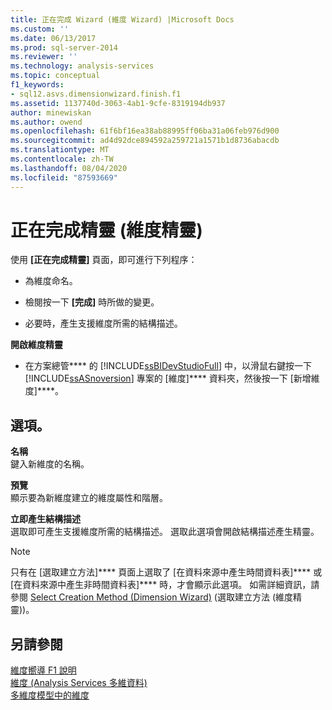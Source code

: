 ```yaml
---
title: 正在完成 Wizard (維度 Wizard) |Microsoft Docs
ms.custom: ''
ms.date: 06/13/2017
ms.prod: sql-server-2014
ms.reviewer: ''
ms.technology: analysis-services
ms.topic: conceptual
f1_keywords:
- sql12.asvs.dimensionwizard.finish.f1
ms.assetid: 1137740d-3063-4ab1-9cfe-8319194db937
author: minewiskan
ms.author: owend
ms.openlocfilehash: 61f6bf16ea38ab88995ff06ba31a06feb976d900
ms.sourcegitcommit: ad4d92dce894592a259721a1571b1d8736abacdb
ms.translationtype: MT
ms.contentlocale: zh-TW
ms.lasthandoff: 08/04/2020
ms.locfileid: "87593669"
---
```

# <a name="completing-the-wizard-dimension-wizard"></a>正在完成精靈 (維度精靈)
  使用 **[正在完成精靈]** 頁面，即可進行下列程序：  
  
-   為維度命名。  
  
-   檢閱按一下 **[完成]** 時所做的變更。  
  
-   必要時，產生支援維度所需的結構描述。  
  
 **開啟維度精靈**  
  
-   在方案總管**** 的 [!INCLUDE[ssBIDevStudioFull](../includes/ssbidevstudiofull-md.md)] 中，以滑鼠右鍵按一下 [!INCLUDE[ssASnoversion](../includes/ssasnoversion-md.md)] 專案的 [維度]**** 資料夾，然後按一下 [新增維度]****。  
  
## <a name="options"></a>選項。  
 **名稱**  
 鍵入新維度的名稱。  
  
 **預覽**  
 顯示要為新維度建立的維度屬性和階層。  
  
 **立即產生結構描述**  
 選取即可產生支援維度所需的結構描述。 選取此選項會開啟結構描述產生精靈。  
  
> [!NOTE]  
>  只有在 [選取建立方法]**** 頁面上選取了 [在資料來源中產生時間資料表]**** 或 [在資料來源中產生非時間資料表]**** 時，才會顯示此選項。 如需詳細資訊，請參閱 [Select Creation Method &#40;Dimension Wizard&#41;](select-creation-method-dimension-wizard.md) (選取建立方法 (維度精靈))。  
  
## <a name="see-also"></a>另請參閱  
 [維度嚮導 F1 說明](dimension-wizard-f1-help.md)   
 [維度 &#40;Analysis Services 多維資料&#41;](multidimensional-models-olap-logical-dimension-objects/dimensions-analysis-services-multidimensional-data.md)   
 [多維度模型中的維度](multidimensional-models/dimensions-in-multidimensional-models.md)  
  
  
